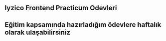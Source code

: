 ## Iyzico Frontend Practicum Odevleri

## Eğitim kapsamında hazırladığım ödevlere haftalık olarak ulaşabilirsiniz
